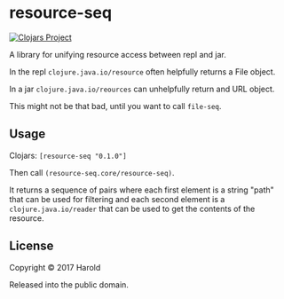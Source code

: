 
# resource-seq 
 
[![Clojars Project](https://img.shields.io/clojars/v/resource-seq.svg)](https://clojars.org/resource-seq)

A library for unifying resource access between repl and jar.

In the repl `clojure.java.io/resource` often helpfully returns a File object.

In a jar `clojure.java.io/reources` can unhelpfully return and URL object.

This might not be that bad, until you want to call `file-seq`.

## Usage

Clojars: `[resource-seq "0.1.0"]`

Then call `(resource-seq.core/resource-seq)`.

It returns a sequence of pairs where each first element is a string "path" that can be used for filtering and each second element is a `clojure.java.io/reader` that can be used to get the contents of the resource.

## License

Copyright © 2017 Harold

Released into the public domain.
